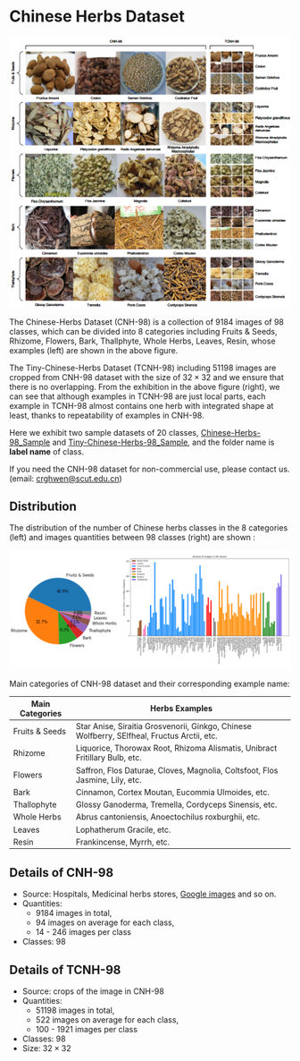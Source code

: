 # Chinese Herbs Dataset

![Examples of Main Categories in CNH-98 and their Corresponding Examples in TCNH-98. From left to right, the left examples in CNH-98 corresponds to the right in TCNH-98 from top to bottom.](./imgs/exhibition.png)

The Chinese-Herbs Dataset (CNH-98) is a collection of 9184 images of 98 classes, which can be divided into 8 categories including Fruits & Seeds, Rhizome, Flowers, Bark, Thallphyte, Whole Herbs, Leaves, Resin, whose examples (left) are shown in the above figure.  

The Tiny-Chinese-Herbs Dataset (TCNH-98) including 51198 images are cropped from CNH-98 dataset with the size of $32 \times 32$ and we ensure that there is no overlapping. From the exhibition in the above figure (right), we can see that although examples in TCNH-98 are just local parts, each example in TCNH-98 almost contains one herb with integrated shape at least, thanks to repeatability of examples in CNH-98.

Here we exhibit two sample datasets of 20 classes, [Chinese-Herbs-98_Sample](./Chinese-Herbs-98_Sample/) and [Tiny-Chinese-Herbs-98_Sample](./Tiny-Chinese-Herbs-98_Sample/), and the folder name is **label name** of class.

If you need the CNH-98 dataset for non-commercial use, please contact us. (email: crghwen@scut.edu.cn)
## Distribution

The distribution of the number of Chinese herbs classes in the 8 categories (left) and images quantities between 98 classes (right) are shown : 

![](./imgs/pie&bar.png)

Main categories of CNH-98 dataset and their corresponding example name: 

| Main Categories | Herbs Examples                                               |
| --------------- | ------------------------------------------------------------ |
| Fruits & Seeds  | Star Anise, Siraitia Grosvenorii, Ginkgo, Chinese Wolfberry, SElfheal, Fructus Arctii, etc. |
| Rhizome         | Liquorice, Thorowax Root, Rhizoma Alismatis, Unibract Fritillary Bulb, etc. |
| Flowers         | Saffron, Flos Daturae, Cloves, Magnolia, Coltsfoot, Flos Jasmine, Lily, etc. |
| Bark            | Cinnamon, Cortex Moutan, Eucommia Ulmoides, etc.             |
| Thallophyte     | Glossy Ganoderma, Tremella, Cordyceps Sinensis, etc.         |
| Whole Herbs     | Abrus cantoniensis, Anoectochilus roxburghii, etc.           |
| Leaves          | Lophatherum Gracile, etc.                                    |
| Resin           | Frankincense, Myrrh, etc.                                    |

## Details of CNH-98

+ Source: Hospitals, Medicinal herbs stores,  [Google images](https://images.google.com/) and so on.
+ Quantities: 
  + 9184 images in total, 
  + 94 images on average for each class, 
  + 14 - 246 images per class
+ Classes: 98

## Details of TCNH-98

- Source: crops of the image in CNH-98
- Quantities: 
  - 51198 images in total, 
  - 522 images on average for each class, 
  - 100 - 1921 images per class
- Classes: 98
- Size: $32\times 32$
